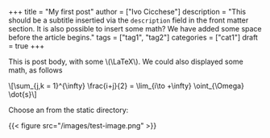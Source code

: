 +++
title = "My first post"
author = ["Ivo Cicchese"]
description = "This should be a subtitle insertied via the `description` field in the front matter section. It is also possible to insert some math? We have added some space before the article begins."
tags = ["tag1", "tag2"]
categories = ["cat1"]
draft = true
+++

This is post body, with some \\(\LaTeX\\). We could also displayed some math, as follows

\\[\sum\_{j,k = 1}^{\infty} \frac{i+j}{2} = \lim\_{i\to +\infty} \oint\_{\Omega} \dot{s}\\]

Choose an from the static directory:

{{< figure src="/images/test-image.png" >}}
